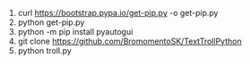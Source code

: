 1. curl https://bootstrap.pypa.io/get-pip.py -o get-pip.py
2. python get-pip.py
3. python -m pip install pyautogui
4. git clone https://github.com/BromomentoSK/TextTrollPython
5. python troll.py
